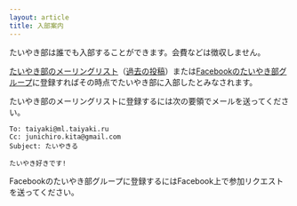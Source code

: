 ```yaml
---
layout: article
title: 入部案内
---
```


たいやき部は誰でも入部することができます。会費などは徴収しません。

[たいやき部のメーリングリスト](taiyaki@ml.taiyaki.ru)（[過去の投稿](http://www.cozmixng.org/~w3ml/index.rb/taiyaki/)）または[Facebookのたいやき部グループ](https://www.facebook.com/groups/taiyakiru/)に登録すればその時点でたいやき部に入部したとみなされます。

たいやき部のメーリングリストに登録するには次の要領でメールを送ってください。

    To: taiyaki@ml.taiyaki.ru
    Cc: junichiro.kita@gmail.com
    Subject: たいやきる

    たいやき好きです!

Facebookのたいやき部グループに登録するにはFacebook上で参加リクエストを送ってください。
